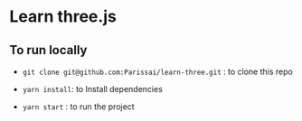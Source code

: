 # Learn three.js

## To run locally

- `git clone git@github.com:Parissai/learn-three.git` : to clone this repo

- `yarn install`: to Install dependencies

- `yarn start` : to run the project
